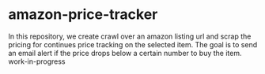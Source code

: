 # amazon-price-tracker
In this repository, we create crawl over an amazon listing url and scrap the pricing for continues price tracking on the selected item. The goal is
to send an email alert if the price drops below a certain number to buy the item. 
work-in-progress

